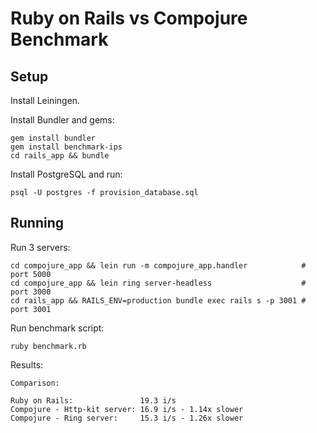 # Ruby on Rails vs Compojure Benchmark

## Setup

Install Leiningen.

Install Bundler and gems:

    gem install bundler
    gem install benchmark-ips
    cd rails_app && bundle

Install PostgreSQL and run:

    psql -U postgres -f provision_database.sql

## Running

Run 3 servers:

    cd compojure_app && lein run -m compojure_app.handler            # port 5000
    cd compojure_app && lein ring server-headless                    # port 3000
    cd rails_app && RAILS_ENV=production bundle exec rails s -p 3001 # port 3001

Run benchmark script:

    ruby benchmark.rb

Results:

    Comparison:

    Ruby on Rails:               19.3 i/s
    Compojure - Http-kit server: 16.9 i/s - 1.14x slower
    Compojure - Ring server:     15.3 i/s - 1.26x slower
